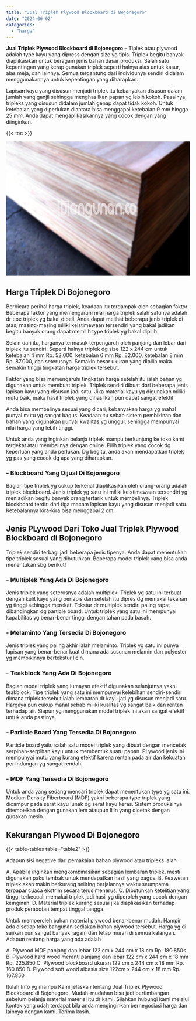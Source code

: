 ```yaml
---
title: "Jual Triplek Plywood Blockboard di Bojonegoro"
date: "2024-06-02"
categories: 
  - "harga"
---
```


**Jual Triplek Plywood Blockboard di Bojonegoro** – Tiplek atau plywood adalah type kayu yang dipress dengan size yg tipis. Triplek begitu banyak diaplikasikan untuk beragam jenis bahan dasar produksi. Salah satu kepentingan yang kerap gunakan triplek seperti halnya alas untuk kasur, alas meja, dan lainnya. Semua tergantung dari individunya sendiri didalam menggunakannya untuk kepentingan yang diharapkan.

Lapisan kayu yang disusun menjadi triplek itu kebanyakan disusun dalam jumlah yang ganjil sehingga menghasilkan papan yg lebih kokoh. Pasalnya, tripleks yang disusun didalam jumlah genap dapat tidak kokoh. Untuk ketebalan yang diperlukan diantara bisa menggapai ketebalan 9 mm hingga 25 mm. Anda dapat mengaplikasikannya yang cocok dengan yang diinginkan.

{{< toc >}}

![Jual Triplek Plywood Blockboard di Bojonegoro](/images/jual-triplek-murah-44.png)

## Harga Triplek Di Bojonegoro

Berbicara perihal harga triplek, keadaan itu terdampak oleh sebagian faktor. Beberapa faktor yang memengaruhi nilai harga triplek salah satunya adalah dr tipe triplek yg bakal dibeli. Anda dapat melihat beberapa jenis triplek di atas, masing-masing miliki keistimewaan tersendiri yang bakal jadikan begitu banyak orang dapat memilih type triplek yg bakal dipilih.

Selain dari itu, harganya termasuk terpengaruh oleh panjang dan lebar dari triplek itu sendiri. Seperti halnya triplek dg size 122 x 244 cm untuk ketebalan 4 mm Rp. 52.000, ketebalan 6 mm Rp. 82.000, ketebalan 8 mm Rp. 87.000, dan seterusnya. Semakin besar ukuran yang dipilih maka semakin tinggi tingkatan harga triplek tersebut.

Faktor yang bisa memengaruhi tingkatan harga setelah itu ialah bahan yg digunakan untuk membuat triplek. Triplek sendiri dibuat dari beberapa jenis lapisan kayu yang disusun jadi satu. Jika material kayu yg digunakan miliki mutu baik, maka hasil triplek yang dihasilkan pun dapat sangat efektif.

Anda bisa membelinya sesuai yang dicari, kebanyakan harga yg mahal punyai mutu yg sangat bagus. Keadaan itu sebab sistem pembikinan dan bahan yang digunakan punyai kwalitas yg unggul, sehingga mempunyai nilai harga yang lebih tinggi.

Untuk anda yang inginkan belanja triplek mampu berkunjung ke toko kami terdekat atau membelinya dengan online. Pilih triplek yang cocok dg keperluan yang anda perlukan. Dg begitu, anda akan mendapatkan triplek yg pas yang cocok dg apa yang diharapkan.

### \- Blockboard Yang Dijual Di Bojonegoro

Bagian tipe triplek yg cukup terkenal diaplikasikan oleh orang-orang adalah triplek blockboard. Jenis triplek yg satu ini miliki keistimewaan tersendiri yg menjadikan begitu banyak orang tertarik untuk membelinya. Triplek blockboard terdiri dari tiga macam lapisan kayu yang disusun menjadi satu. Ketebalannya kira-kira bisa menggapai 2 cm.

## Jenis PLywood Dari Toko Jual Triplek Plywood Blockboard di Bojonegoro

Triplek sendiri terbagi jadi beberapa jenis tipenya. Anda dapat menentukan tipe triplek sesuai yang dibutuhkan. Beberapa model triplek yang bisa anda menentukan sbg berikut!

### \- Multiplek Yang Ada Di Bojonegoro

Jenis triplek yang seterusnya adalah multiplek. Triplek yg satu ini terbuat dengan kulit kayu yang berlapis dan setelah itu dipres dg memakai tekanan yg tinggi sehingga merekat. Tekstur dr multiplek sendiri paling rapat dibandingkan dg particle board. Untuk triplek yang satu ini mempunyai kapabilitas yg benar-benar tinggi dengan tahan pada basah.

### \- Melaminto Yang Tersedia Di Bojonegoro

Jenis triplek yang paling akhir ialah melaminto. Triplek yg satu ini punya lapisan yang benar-benar kuat dimana ada susunan melamin dan polyester yg membikinnya bertekstur licin.

### \- Teakblock Yang Ada Di Bojonegoro

Bagian model triplek yang lumayan efektif digunakan selanjutnya yakni teakblock. Tipe triplek yang satu ini mempunyai kelebihan sendiri-sendiri dimana triplek tersebut ialah lembaran dr kayu jati yg disusun menjadi satu. Hargaya pun cukup mahal sebab miliki kualitas yg sangat baik dan rentan terhadap air. Siapun yg menggunakan model triplek ini akan sangat efektif untuk anda pastinya.

### \- Particle Board Yang Tersedia Di Bojonegoro

Particle board yaitu salah satu model triplek yang dibuat dengan mencetak serpihan-serpihan kayu untuk membentuk suatu papan. PLywood jenis ini mempunyai mutu yang kurang efektif karena rentan pada air dan kekuatan perlindungan yg sangat rendah.

### \- MDF Yang Tersedia Di Bojonegoro

Untuk anda yang sedang mencari triplek dapat menentukan type yg satu ini. Medium Density Fiberboard (MDF) yakni beberapa type triplek yang dicampur pada serat kayu lunak dg serat kayu keras. Sistem produksinya ditempelkan dengan gunakan lem ataupun lilin yang dicetak dengan gunakan mesin.

## Kekurangan Plywood Di Bojonegoro

{{< table-tables table="table2" >}}

Adapun sisi negative dari pemakaian bahan plywood atau tripleks ialah :

A. Apabila inginkan mengkombinasikan sebagian lembaran triplek, mesti digunakan paku tembak untuk mendapatkan hasil yang bagus. B. Keawetan triplek akan makin berkurang seiiring berjalannya waktu seumpama terpapar cuaca ekstrim secara terus menerus. C. Dibutuhkan ketelitian yang tinggi terkecuali memakai triplek jadi hasil yg diperoleh yang cocok dengan keinginan. D. Material triplek kurang sesuai jika diaplikasikan terhadap produk perabotan tempat tinggal tangga.

Untuk memperoleh bahan material plywood benar-benar mudah. Hampir ada disetiap toko bangunan sediakan bahan plywood tersebut. Harga yg di sajikan pun sangat banyak ragam dan tetap murah di semua kalangan. Adapun rentang harga yang ada adalah

A. Plywood MDF panjang dan lebar 122 cm x 244 cm x 18 cm Rp. 180.850< B. Plywood hard wood meranti panjang dan lebar 122 cm x 244 cm x 18 mm Rp. 225.850 C. Plywood blockboard ukuran 122 cm x 244 cm x 18 mm Rp. 160.850 D. Plywood soft wood albasia size 122cm x 244 cm x 18 mm Rp. 167.850

Itulah Info yg mampu Kami jelaskan tentang Jual Triplek Plywood Blockboard di Bojonegoro, Mudah-mudahan bisa jadi pertimbangan sebelum belanja material material itu dr kami. Silahkan hubungi kami melalui kontak yang udah terdapat bila anda menginginkan bernegosiasi harga dan lainnya dengan kami. Terima kasih.
